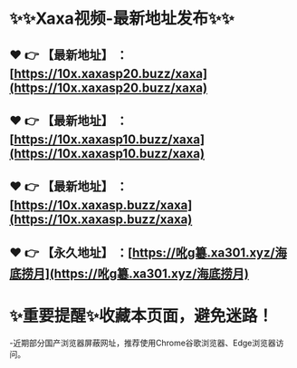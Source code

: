 :sparkles::sparkles:Xaxa视频-最新地址发布:sparkles::sparkles:
==
:heart: :point_right: 【最新地址】 ：[https://10x.xaxasp20.buzz/xaxa](https://10x.xaxasp20.buzz/xaxa)
------
:heart: :point_right: 【最新地址】 ：[https://10x.xaxasp10.buzz/xaxa](https://10x.xaxasp10.buzz/xaxa)
------
:heart: :point_right: 【最新地址】 ：[https://10x.xaxasp.buzz/xaxa](https://10x.xaxasp.buzz/xaxa)
------
:heart: :point_right: 【永久地址】 ：[https://吪g簒.xa301.xyz/海底捞月](https://吪g簒.xa301.xyz/海底捞月)
------
:sparkles:重要提醒:sparkles:收藏本页面，避免迷路！
==
-近期部分国产浏览器屏蔽网址，推荐使用Chrome谷歌浏览器、Edge浏览器访问。
